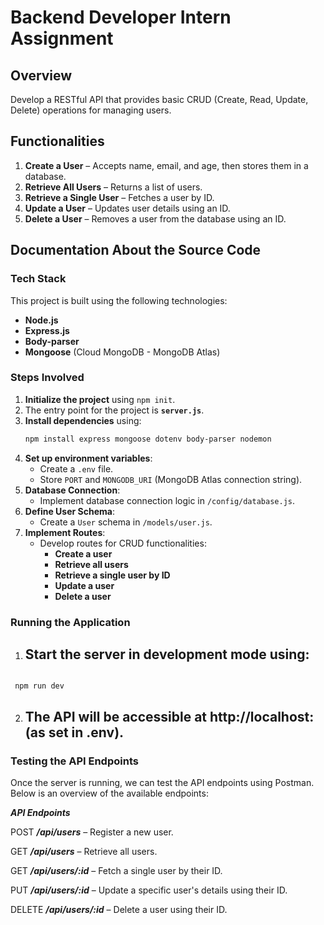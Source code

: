 # Backend Developer Intern Assignment

## Overview
Develop a RESTful API that provides basic CRUD (Create, Read, Update, Delete) operations for managing users.

## Functionalities
1. **Create a User** – Accepts name, email, and age, then stores them in a database.
2. **Retrieve All Users** – Returns a list of users.
3. **Retrieve a Single User** – Fetches a user by ID.
4. **Update a User** – Updates user details using an ID.
5. **Delete a User** – Removes a user from the database using an ID.

## Documentation About the Source Code

### Tech Stack
This project is built using the following technologies:
- **Node.js**
- **Express.js**
- **Body-parser**
- **Mongoose** (Cloud MongoDB - MongoDB Atlas)

### Steps Involved
1. **Initialize the project** using `npm init`.
2. The entry point for the project is **`server.js`**.
3. **Install dependencies** using:
   ```sh
   npm install express mongoose dotenv body-parser nodemon
   ```
4. **Set up environment variables**:
   - Create a `.env` file.
   - Store `PORT` and `MONGODB_URI` (MongoDB Atlas connection string).
5. **Database Connection**:
   - Implement database connection logic in `/config/database.js`.
6. **Define User Schema**:
   - Create a `User` schema in `/models/user.js`.
7. **Implement Routes**:
   - Develop routes for CRUD functionalities:
     - **Create a user**
     - **Retrieve all users**
     - **Retrieve a single user by ID**
     - **Update a user**
     - **Delete a user**




### Running the Application

1. ## Start the server in development mode using:
```

 npm run dev
```
2. ## The API will be accessible at http://localhost:<PORT> (as set in .env).

### Testing the API Endpoints

Once the server is running, we can test the API endpoints using Postman. Below is an overview of the available endpoints:

***API Endpoints***

POST  ***/api/users*** – Register a new user.

GET ***/api/users*** – Retrieve all users.

GET ***/api/users/:id*** – Fetch a single user by their ID.

PUT ***/api/users/:id*** – Update a specific user's details using their ID.

DELETE ***/api/users/:id*** – Delete a user using their ID.